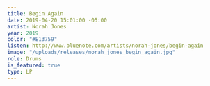 ```yaml
---
title: Begin Again
date: 2019-04-20 15:01:00 -05:00
artist: Norah Jones
year: 2019
color: "#E13759"
listen: http://www.bluenote.com/artists/norah-jones/begin-again
image: "/uploads/releases/norah_jones_begin_again.jpg"
role: Drums
is_featured: true
type: LP
---
```


